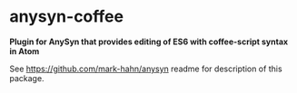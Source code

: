 # anysyn-coffee

**Plugin for AnySyn that provides editing of ES6 with coffee-script syntax in Atom**

See https://github.com/mark-hahn/anysyn readme for description of this package.


